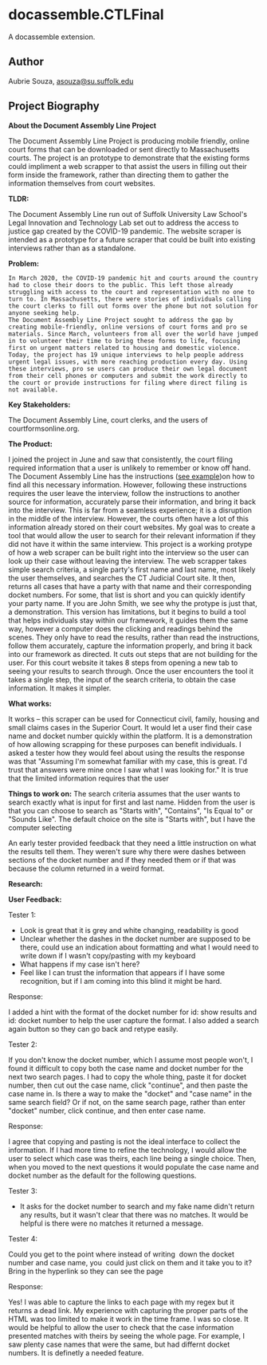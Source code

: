 # docassemble.CTLFinal

A docassemble extension.

## Author

Aubrie Souza, asouza@su.suffolk.edu

## Project Biography

**About the Document Assembly Line Project** 

The Document Assembly Line Project is producing mobile friendly, online court forms that can be downloaded or sent directly to Massachusetts courts. The project is an prototype to demonstrate that the existing forms could impliment a web scrapper to that assist the users in filling out their form inside the framework, rather than directing them to gather the information themselves from court websites. 

**TLDR:**

The Document Assembly Line run out of Suffolk University Law School's Legal Innovation and Technology Lab set out to address the access to justice gap created by the COVID-19 pandemic. The website scraper is intended as a prototype for a future scraper that could be built into existing interviews rather than as a standalone. 

**Problem:**

	In March 2020, the COVID-19 pandemic hit and courts around the country had to close their doors to the public. This left those already struggling with access to the court and representation with no one to turn to. In Massachusetts, there were stories of individuals calling the court clerks to fill out forms over the phone but not solution for anyone seeking help.
	The Document Assembly Line Project sought to address the gap by creating mobile-friendly, online versions of court forms and pro se materials. Since March, volunteers from all over the world have jumped in to volunteer their time to bring these forms to life, focusing first on urgent matters related to housing and domestic violence. Today, the project has 19 unique interviews to help people address urgent legal issues, with more reaching production every day. Using these interviews, pro se users can produce their own legal document from their cell phones or computers and submit the work directly to the court or provide instructions for filing where direct filing is not available.  

**Key Stakeholders:**

The Document Assembly Line, court clerks, and the users of courtformsonline.org. 

**The Product:**

  I joined the project in June and saw that consistently, the court filing required information that a user is unlikely to remember or know off hand. The Document Assembly Line has the instructions ([see example](https://github.com/SuffolkLITLab/docassemble-CTLFinal/blob/main/instructions.png))on how to find all this necessary information. However, following these instructions requires the user leave the interview, follow the instructions to another source for information, accurately parse their information, and bring it back into the interview. This is far from a seamless experience; it is a disruption in the middle of the interview. However, the courts often have a lot of this information already stored on their court websites. 
	My goal was to create a tool that would allow the user to search for their relevant information if they did not have it within the same interview. This project is a working protype of how a web scraper can be built right into the interview so the user can look up their case without leaving the interview. 
	The web scrapper takes simple search criteria, a single party's first name and last name, most likely the user themselves, and searches the CT Judicial Court site. It then, returns all cases that have a party with that name and their corresponding docket numbers. For some, that list is short and you can quickly identify your party name. If you are John Smith, we see why the protype is just that, a demonstration. This version has limitations, but it begins to build a tool that helps individuals stay within our framework, it guides them the same way, however a computer does the clicking and readings behind the scenes. They only have to read the results, rather than read the instructions, follow them accurately, capture the information properly, and bring it back into our framework as directed. It cuts out steps that are not building for the user. For this court website it takes 8 steps from opening a new tab to seeing your results to search through. Once the user encounters the tool it takes a single step, the input of the search criteria, to obtain the case information. It makes it simpler. 

**What works:** 

It works – this scraper can be used for Connecticut civil, family, housing and small claims cases in the Superior Court. It would let a user find their case name and docket number quickly within the platform. It is a demonstration of how allowing scrapping for these purposes can benefit individuals. I asked a tester how they would feel about using the results the response was that "Assuming I'm somewhat familiar with my case, this is great. I'd trust that answers were mine once I saw what I was looking for." It is true that the limited information requires that the user 

**Things to work on:**
The search criteria assumes that the user wants to search exactly what is input for first and last name. Hidden from the user is that you can choose to search as "Starts with", "Contains", "Is Equal to" or "Sounds Like". The default choice on the site is "Starts with", but I have the computer selecting 

An early tester provided feedback that they need a little instruction on what the results tell them. They weren't sure why there were dashes between sections of the docket number and if they needed them or if that was because the column returned in a weird format.  


**Research:**

**User Feedback:** 

Tester 1: 

* Look is great that it is grey and white changing, readability is good 
* Unclear whether the dashes in the docket number are supposed to be there, could use an indication about formatting and what I would need to write down if I wasn't copy/pasting with my keyboard 
* What happens if my case isn't here? 
* Feel like I can trust the information that appears if I have some recognition, but if I am coming into this blind it might be hard. 

Response: 

I added a hint with the format of the docket number for id: show results and id: docket number to help the user capture the format. I also added a search again button so they can go back and retype easily. 

Tester 2: 

If you don't know the docket number, which I assume most people won't, I found it difficult to copy both the case name and docket number for the next two search pages. I had to copy the whole thing, paste it for docket number, then cut out the case name, click "continue", and then paste the case name in. Is there a way to make the "docket" and "case name" in the same search field? Or if not, on the same search page, rather than enter "docket" number, click continue, and then enter case name.

Response: 

I agree that copying and pasting is not the ideal interface to collect the information. If I had more time to refine the technology, I would allow the user to select which case was theirs, each line being a single choice. Then, when you moved to the next questions it would populate the case name and docket number as the default for the following questions. 

Tester 3: 

* It asks for the docket number to search and my fake name didn't return any results, but it wasn't clear that there was no matches. It would be helpful is there were no matches it returned a message. 

Tester 4: 

Could you get to the point where instead of writing  down the docket number and case name, you  could just click on them and it take you to it? Bring in the hyperlink so they can see the page 

Response: 

Yes! I was able to capture the links to each page with my regex but it returns a dead link. My experience with capturing the proper parts of the HTML was too limited to make it work in the time frame. I was so close. It would be helpful to allow the user to check that the case information presented matches with theirs by seeing the whole page. For example, I saw plenty case names that were the same, but had differnt docket numbers. It is definetly a needed feature. 

